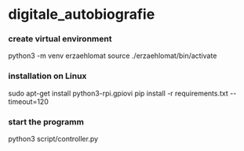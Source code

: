 # digitale_autobiografie

### create virtual environment
python3 -m venv erzaehlomat
source ./erzaehlomat/bin/activate

### installation on Linux
sudo apt-get install python3-rpi.gpiovi
pip install -r requirements.txt --timeout=120

### start the programm
python3 script/controller.py